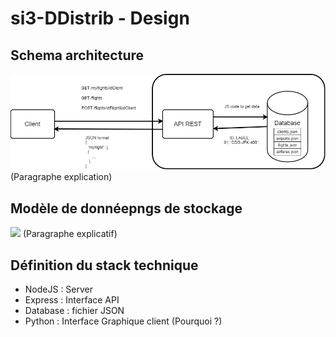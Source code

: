 # si3-DDistrib - Design

## Schema architecture
<img src="./assets/schema_architecture.png" with="100px" />
(Paragraphe explication)

## Modèle de donnéepngs de stockage
<img src="./assets/data_model." with="100px" />
(Paragraphe explicatif)

## Définition du stack technique
- NodeJS : Server
- Express : Interface API
- Database : fichier JSON
- Python : Interface Graphique client
(Pourquoi ?)